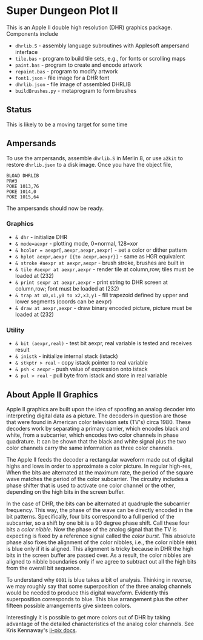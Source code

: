 # Super Dungeon Plot II

This is an Apple II double high resolution (DHR) graphics package.  Components include

* `dhrlib.S` - assembly language subroutines with Applesoft ampersand interface
* `tile.bas` - program to build tile sets, e.g., for fonts or scrolling maps
* `paint.bas` - program to create and encode artwork
* `repaint.bas` - program to modify artwork
* `font1.json` - file image for a DHR font
* `dhrlib.json` - file image of assembled DHRLIB
* `buildBrushes.py` - metaprogram to form brushes

## Status

This is likely to be a moving target for some time

## Ampersands

To use the ampersands, assemble `dhrlib.S` in Merlin 8, or use `a2kit` to restore `dhrlib.json` to a disk image.  Once you have the object file,
```bas
BLOAD DHRLIB
PR#3
POKE 1013,76
POKE 1014,0
POKE 1015,64 
```
The ampersands should now be ready.

### Graphics

* `& dhr` - initialize DHR
* `& mode=aexpr` - plotting mode, 0=normal, 128=xor
* `& hcolor = aexpr[,aexpr,aexpr,aexpr]` - set a color or dither pattern
* `& hplot aexpr,aexpr [{to aexpr,aexpr}]` - same as HGR equivalent
* `& stroke #aexpr at aexpr,aexpr` - brush stroke, brushes are built in
* `& tile #aexpr at aexpr,aexpr` - render tile at column,row; tiles must be loaded at (232)
* `& print sexpr at aexpr,aexpr` - print string to DHR screen at column,row; font must be loaded at (232)
* `& trap at x0,x1,y0 to x2,x3,y1` - fill trapezoid defined by upper and lower segments (coords can be aexpr)
* `& draw at aexpr,aexpr` - draw binary encoded picture, picture must be loaded at (232)

### Utility

* `& bit (aexpr,real)` - test bit aexpr, real variable is tested and receives result
* `& inistk` - initialize internal stack (istack)
* `& stkptr > real` - copy istack pointer to real variable
* `& psh < aexpr` - push value of expression onto istack
* `& pul > real` - pull byte from istack and store in real variable

## About Apple II Graphics

Apple II graphics are built upon the idea of spoofing an analog decoder into interpreting digital data as a picture.  The decoders in question are those that were found in American color television sets (TV's) circa 1980.  These decoders work by separating a primary carrier, which encodes black and white, from a subcarrier, which encodes two color channels in phase quadrature.  It can be shown that the black and white signal plus the two color channels carry the same information as three color channels.

The Apple II feeds the decoder a rectangular waveform made out of digital highs and lows in order to approximate a color picture.  In regular high-res, When the bits are alternated at the maximum rate, the period of the square wave matches the period of the color subcarrier.  The circuitry includes a phase shifter that is used to activate one color channel or the other, depending on the high bits in the screen buffer.

In the case of DHR, the bits can be alternated at quadruple the subcarrier frequency.  This way, the phase of the wave can be directly encoded in the bit patterns.  Specifically, four bits correspond to a full period of the subcarrier, so a shift by one bit is a 90 degree phase shift.  Call these four bits a *color nibble*.  Now the phase of the analog signal that the TV is expecting is fixed by a reference signal called the *color burst*.  This absolute phase also fixes the alignment of the color nibbles, i.e., the color nibble `0001` is blue only if it is aligned.  This alignment is tricky because in DHR the high bits in the screen buffer are passed over.  As a result, the color nibbles are aligned to nibble boundaries only if we agree to subtract out all the high bits from the overall bit sequence.

To understand why `0001` is blue takes a bit of analysis.  Thinking in reverse, we may roughly say that some superposition of the three analog channels would be needed to produce this digital waveform.  Evidently this superposition corresponds to blue.  This blue arrangement plus the other fifteen possible arrangements give sixteen colors.

Interestingly it is possible to get more colors out of DHR by taking advantage of the detailed characteristics of the analog color channels.  See Kris Kennaway's [ii-pix docs](https://github.com/KrisKennaway/ii-pix/blob/main/docs/dhr.md).